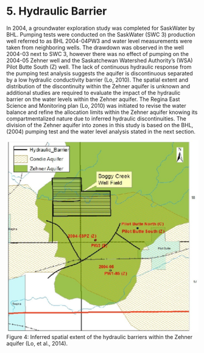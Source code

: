 ---
---

# 5. Hydraulic Barrier
In 2004, a groundwater exploration study was completed for SaskWater by BHL. Pumping tests were conducted on the SaskWater (SWC 3) production well referred to as BHL 2004-04PW3 and water level measurements were taken from neighboring wells. The drawdown was observed in the well 2004-03 next to SWC 3, however there was no effect of pumping on the 2004-05 Zehner well and the Saskatchewan Watershed Authority’s (WSA) Pilot Butte South (Z) well. The lack of continuous hydraulic response from the pumping test analysis suggests the aquifer is discontinuous separated by a low hydraulic conductivity barrier (Lo, 2010). The spatial extent and distribution of the discontinuity within the Zehner aquifer is unknown and additional studies are required to evaluate the impact of the hydraulic barrier on the water levels within the Zehner aquifer. The Regina East Science and Monitoring plan (Lo, 2010) was initiated to revise the water balance and refine the allocation limits within the Zehner aquifer knowing its compartmentalized nature due to inferred hydraulic discontinuities. The division of the Zehner aquifer into zones in this study is based on the BHL, (2004) pumping test and the water level analysis stated in the next section.

![](figures/Figure4.png)
Figure 4: Inferred spatial extent of the hydraulic barriers within the Zehner aquifer (Lo, et al., 2014).
